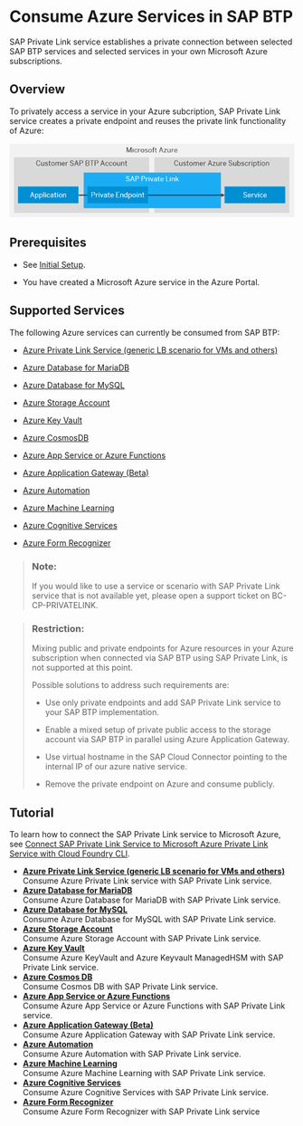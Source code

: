 <!-- loioe9cc67716a3a41c9885862661e6c4234 -->

# Consume Azure Services in SAP BTP

SAP Private Link service establishes a private connection between selected SAP BTP services and selected services in your own Microsoft Azure subscriptions.



<a name="loioe9cc67716a3a41c9885862661e6c4234__section_mpr_tmz_cpb"/>

## Overview

To privately access a service in your Azure subcription, SAP Private Link service creates a private endpoint and reuses the private link functionality of Azure:

 ![Consuming Azure services in SAP BTP.](images/Private_Link_-_Scenario_1_0745a1a.png) 



<a name="loioe9cc67716a3a41c9885862661e6c4234__section_sll_bjz_cpb"/>

## Prerequisites

-   See [Initial Setup](../initial-setup-f2dce1d.md).

-   You have created a Microsoft Azure service in the Azure Portal.




<a name="loioe9cc67716a3a41c9885862661e6c4234__section_slk_1jz_cpb"/>

## Supported Services

The following Azure services can currently be consumed from SAP BTP:

-   [Azure Private Link Service \(generic LB scenario for VMs and others\)](azure-private-link-service-generic-lb-scenario-for-vms-and-others-e8bc0c6.md)

-   [Azure Database for MariaDB](azure-database-for-mariadb-862fa29.md)

-   [Azure Database for MySQL](azure-database-for-mysql-5c70499.md)

-   [Azure Storage Account](azure-storage-account-75b307e.md)

-   [Azure Key Vault](azure-key-vault-407fb19.md)

-   [Azure CosmosDB](azure-cosmos-db-663ed56.md)

-   [Azure App Service or Azure Functions](azure-app-service-or-azure-functions-d5f96f9.md)

-   [Azure Application Gateway \(Beta\)](azure-application-gateway-beta-af86a45.md)

-   [Azure Automation](azure-automation-8064b46.md)

-   [Azure Machine Learning](azure-machine-learning-3421f1f.md)

-   [Azure Cognitive Services](azure-cognitive-services-3c1a30b.md)
-   [Azure Form Recognizer](azure-form-recognizer-570ee0d.md)


> ### Note:  
> If you would like to use a service or scenario with SAP Private Link service that is not available yet, please open a support ticket on BC-CP-PRIVATELINK.

> ### Restriction:  
> Mixing public and private endpoints for Azure resources in your Azure subscription when connected via SAP BTP using SAP Private Link, is not supported at this point.
> 
> Possible solutions to address such requirements are:
> 
> -   Use only private endpoints and add SAP Private Link service to your SAP BTP implementation.
> 
> -   Enable a mixed setup of private public access to the storage account via SAP BTP in parallel using Azure Application Gateway.
> 
> -   Use virtual hostname in the SAP Cloud Connector pointing to the internal IP of our azure native service.
> 
> -   Remove the private endpoint on Azure and consume publicly.



<a name="loioe9cc67716a3a41c9885862661e6c4234__section_zg3_cjz_cpb"/>

## Tutorial

To learn how to connect the SAP Private Link service to Microsoft Azure, see [Connect SAP Private Link Service to Microsoft Azure Private Link Service with Cloud Foundry CLI](https://developers.sap.com/tutorials/private-link-microsoft-azure.html).

-   **[Azure Private Link Service \(generic LB scenario for VMs and others\)](azure-private-link-service-generic-lb-scenario-for-vms-and-others-e8bc0c6.md "Consume Azure Private Link service with SAP Private Link service . ")**  
Consume Azure Private Link service with SAP Private Link service.
-   **[Azure Database for MariaDB](azure-database-for-mariadb-862fa29.md "Consume Azure Database for MariaDB with SAP Private Link service . ")**  
Consume Azure Database for MariaDB with SAP Private Link service.
-   **[Azure Database for MySQL](azure-database-for-mysql-5c70499.md "Consume Azure Database for MySQL with SAP Private Link service . ")**  
Consume Azure Database for MySQL with SAP Private Link service.
-   **[Azure Storage Account](azure-storage-account-75b307e.md "Consume Azure Storage Account with SAP Private Link service . ")**  
Consume Azure Storage Account with SAP Private Link service.
-   **[Azure Key Vault](azure-key-vault-407fb19.md "Consume Azure KeyVault and Azure Keyvault ManagedHSM with SAP Private Link
			service.")**  
Consume Azure KeyVault and Azure Keyvault ManagedHSM with SAP Private Link service.
-   **[Azure Cosmos DB](azure-cosmos-db-663ed56.md "Consume Cosmos DB with SAP Private Link service.")**  
Consume Cosmos DB with SAP Private Link service.
-   **[Azure App Service or Azure Functions](azure-app-service-or-azure-functions-d5f96f9.md "Consume Azure App Service or Azure Functions with SAP Private Link
			service.")**  
Consume Azure App Service or Azure Functions with SAP Private Link service.
-   **[Azure Application Gateway \(Beta\)](azure-application-gateway-beta-af86a45.md "Consume Azure Application Gateway with SAP Private Link service. ")**  
Consume Azure Application Gateway with SAP Private Link service.
-   **[Azure Automation](azure-automation-8064b46.md "Consume Azure Automation with SAP Private Link service.")**  
Consume Azure Automation with SAP Private Link service.
-   **[Azure Machine Learning](azure-machine-learning-3421f1f.md "Consume Azure Machine Learning with SAP Private Link service.")**  
Consume Azure Machine Learning with SAP Private Link service.
-   **[Azure Cognitive Services](azure-cognitive-services-3c1a30b.md "Consume Azure Cognitive Services with SAP Private Link service.")**  
Consume Azure Cognitive Services with SAP Private Link service.
-   **[Azure Form Recognizer](azure-form-recognizer-570ee0d.md "Consume Azure Form Recognizer with SAP Private Link service")**  
Consume Azure Form Recognizer with SAP Private Link service


